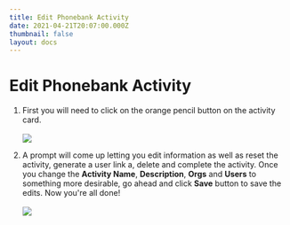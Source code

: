 ```yaml
---
title: Edit Phonebank Activity
date: 2021-04-21T20:07:00.000Z
thumbnail: false
layout: docs
---
```

# Edit Phonebank Activity

1. First you will need to click on the orange pencil button on the activity card.
<br><br>
![](../../images/edit-phonebank-step1.jpg)

2. A prompt will come up letting you edit information as well as reset the activity, generate a user link a, delete and complete the activity. Once you change the **Activity Name**, **Description**, **Orgs** and **Users** to something more desirable, go ahead and click **Save** button to save the edits. Now you're all done!
<br><br>
![](../../images/edit-campaign-step2.jpg)
